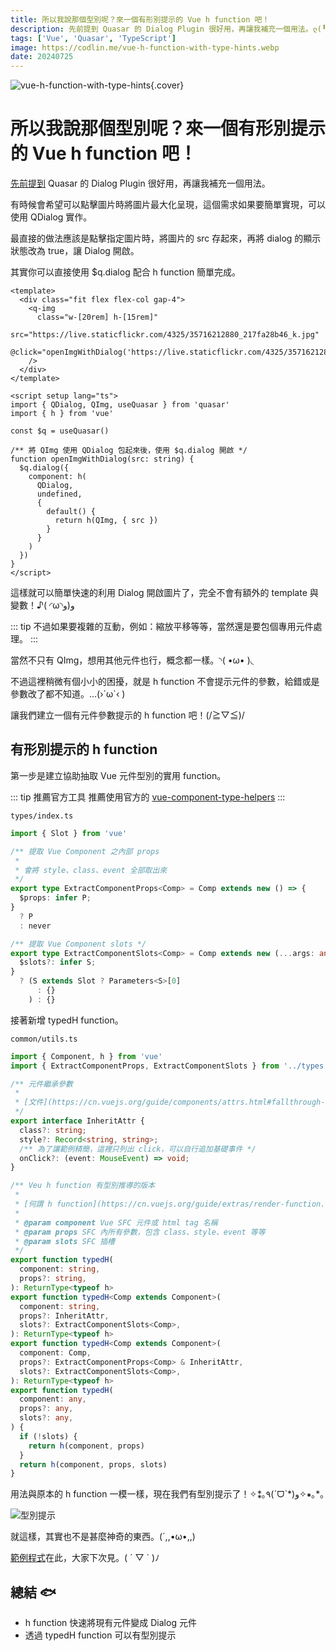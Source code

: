 ```yaml
---
title: 所以我說那個型別呢？來一個有形別提示的 Vue h function 吧！
description: 先前提到 Quasar 的 Dialog Plugin 很好用，再讓我補充一個用法。ლ(╹◡╹ლ)
tags: ['Vue', 'Quasar', 'TypeScript']
image: https://codlin.me/vue-h-function-with-type-hints.webp
date: 20240725
---
```


![vue-h-function-with-type-hints](/vue-h-function-with-type-hints.webp){.cover}

# 所以我說那個型別呢？來一個有形別提示的 Vue h function 吧！

[先前提到](./blog-vue/vue-h-function-makes-quasar-dialog-easier-to-reuse) Quasar 的 Dialog Plugin 很好用，再讓我補充一個用法。

有時候會希望可以點擊圖片時將圖片最大化呈現，這個需求如果要簡單實現，可以使用 QDialog 實作。

最直接的做法應該是點擊指定圖片時，將圖片的 src 存起來，再將 dialog 的顯示狀態改為 true，讓 Dialog 開啟。

其實你可以直接使用 $q.dialog 配合 h function 簡單完成。

```vue
<template>
  <div class="fit flex flex-col gap-4">
    <q-img
      class="w-[20rem] h-[15rem]"
      src="https://live.staticflickr.com/4325/35716212880_217fa28b46_k.jpg"
      @click="openImgWithDialog('https://live.staticflickr.com/4325/35716212880_217fa28b46_k.jpg')"
    />
  </div>
</template>

<script setup lang="ts">
import { QDialog, QImg, useQuasar } from 'quasar'
import { h } from 'vue'

const $q = useQuasar()

/** 將 QImg 使用 QDialog 包起來後，使用 $q.dialog 開啟 */
function openImgWithDialog(src: string) {
  $q.dialog({
    component: h(
      QDialog,
      undefined,
      {
        default() {
          return h(QImg, { src })
        }
      }
    )
  })
}
</script>
```

這樣就可以簡單快速的利用 Dialog 開啟圖片了，完全不會有額外的 template 與變數！♪( ◜ω◝و(و

::: tip
不過如果要複雜的互動，例如：縮放平移等等，當然還是要包個專用元件處理。
:::

當然不只有 QImg，想用其他元件也行，概念都一樣。◝( •ω• )◟

不過這裡稍微有個小小的困擾，就是 h function 不會提示元件的參數，給錯或是參數改了都不知道。…(›´ω`‹ )

讓我們建立一個有元件參數提示的 h function 吧！(/≧▽≦)/

## 有形別提示的 h function

第一步是建立協助抽取 Vue 元件型別的實用 function。

::: tip 推薦官方工具
推薦使用官方的 [vue-component-type-helpers](https://www.npmjs.com/package/vue-component-type-helpers)
:::

`types/index.ts`

```ts
import { Slot } from 'vue'

/** 提取 Vue Component 之內部 props
 *
 * 會將 style、class、event 全部取出來
 */
export type ExtractComponentProps<Comp> = Comp extends new () => {
  $props: infer P;
}
  ? P
  : never

/** 提取 Vue Component slots */
export type ExtractComponentSlots<Comp> = Comp extends new (...args: any) => {
  $slots?: infer S;
}
  ? (S extends Slot ? Parameters<S>[0]
      : {}
    ) : {}
```

接著新增 typedH function。

`common/utils.ts`

```ts
import { Component, h } from 'vue'
import { ExtractComponentProps, ExtractComponentSlots } from '../types'

/** 元件繼承參數
 *
 * [文件](https://cn.vuejs.org/guide/components/attrs.html#fallthrough-attributes)
 */
export interface InheritAttr {
  class?: string;
  style?: Record<string, string>;
  /** 為了讓範例精簡，這裡只列出 click，可以自行追加基礎事件 */
  onClick?: (event: MouseEvent) => void;
}

/** Veu h function 有型別推導的版本
 *
 * [何謂 h function](https://cn.vuejs.org/guide/extras/render-function.html)
 *
 * @param component Vue SFC 元件或 html tag 名稱
 * @param props SFC 內所有參數，包含 class、style、event 等等
 * @param slots SFC 插槽
 */
export function typedH(
  component: string,
  props?: string,
): ReturnType<typeof h>
export function typedH<Comp extends Component>(
  component: string,
  props?: InheritAttr,
  slots?: ExtractComponentSlots<Comp>,
): ReturnType<typeof h>
export function typedH<Comp extends Component>(
  component: Comp,
  props?: ExtractComponentProps<Comp> & InheritAttr,
  slots?: ExtractComponentSlots<Comp>,
): ReturnType<typeof h>
export function typedH(
  component: any,
  props?: any,
  slots?: any,
) {
  if (!slots) {
    return h(component, props)
  }
  return h(component, props, slots)
}
```

用法與原本的 h function 一模一樣，現在我們有型別提示了！✧⁑｡٩(ˊᗜˋ*)و✧⁕｡*｡

![型別提示](/vue-h-function-with-type-hints/Untitled.png)

就這樣，其實也不是甚麼神奇的東西。(´,,•ω•,,)

[範例程式](https://stackblitz.com/~/github.com/Codfisher/blog-vue-typed-h)在此，大家下次見。( ´ ▽ ` )ﾉ

## 總結 🐟

- h function 快速將現有元件變成 Dialog 元件
- 透過 typedH function 可以有型別提示
